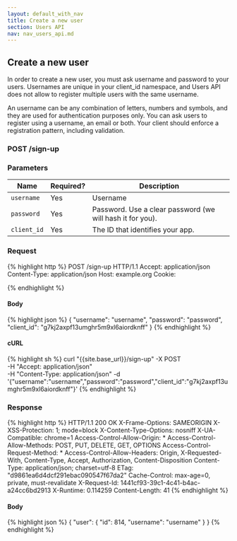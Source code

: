 ```yaml
---
layout: default_with_nav
title: Create a new user
section: Users API
nav: nav_users_api.md
---
```


## Create a new user
In order to create a new user, you must ask username and password to your users. Usernames are unique in your client_id namespace, and Users API does not allow to register multiple users with the same username.

An username can be any combination of letters, numbers and symbols, and they are used for authentication purposes only. You can ask users to register using a username, an email or both. Your client should enforce a registration pattern, including validation.

### POST /sign-up


### Parameters

Name | Required? | Description |
-----|-----------|-------------|
`username` | Yes | Username |
`password` | Yes | Password. Use a clear password (we will hash it for you). |
`client_id` | Yes | The ID that identifies your app. |

### Request

{% highlight http %}
POST /sign-up HTTP/1.1
Accept: application/json
Content-Type: application/json
Host: example.org
Cookie:

{% endhighlight %}

#### Body

{% highlight json %}
{
  "username": "username",
  "password": "password",
  "client_id": "g7kj2axpf13umghr5m9xl6aiordknff"
}
{% endhighlight %}

#### cURL

{% highlight sh %}
curl "{{site.base_url}}/sign-up" -X POST \
	-H "Accept: application/json" \
	-H "Content-Type: application/json" -d '{"username":"username","password":"password","client_id":"g7kj2axpf13umghr5m9xl6aiordknff"}'
{% endhighlight %}

### Response

{% highlight http %}
HTTP/1.1 200 OK
X-Frame-Options: SAMEORIGIN
X-XSS-Protection: 1; mode=block
X-Content-Type-Options: nosniff
X-UA-Compatible: chrome=1
Access-Control-Allow-Origin: *
Access-Control-Allow-Methods: POST, PUT, DELETE, GET, OPTIONS
Access-Control-Request-Method: *
Access-Control-Allow-Headers: Origin, X-Requested-With, Content-Type, Accept, Authorization, Content-Disposition
Content-Type: application/json; charset=utf-8
ETag: "d9861ea6d4dcf291ebac090547f67da2"
Cache-Control: max-age=0, private, must-revalidate
X-Request-Id: 1441cf93-39c1-4c41-b4ac-a24cc6bd2913
X-Runtime: 0.114259
Content-Length: 41
{% endhighlight %}

#### Body

{% highlight json %}
{
  "user": {
    "id": 814,
    "username": "username"
  }
}
{% endhighlight %}

